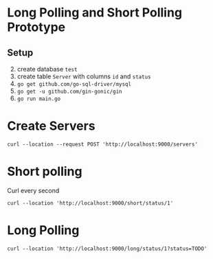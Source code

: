 # Long Polling and Short Polling Prototype

## Setup
2. create database `test`
2. create table `Server` with columns `id` and `status`
2. `go get github.com/go-sql-driver/mysql`
2. `go get -u github.com/gin-gonic/gin`
3. `go run main.go`

# Create Servers
```shell
curl --location --request POST 'http://localhost:9000/servers'
```
# Short polling
Curl every second
```shell
curl --location 'http://localhost:9000/short/status/1'
```

# Long Polling
```shell
curl --location 'http://localhost:9000/long/status/1?status=TODO'
```
